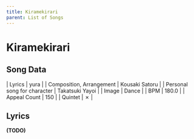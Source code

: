 ```yaml
---
title: Kiramekirari
parent: List of Songs
---
```


# Kiramekirari

## Song Data

| Lyrics | yura |
| Composition, Arrangement | Kousaki Satoru |
| Personal song for character | Takatsuki Yayoi |
| Image | <span class="da">Dance</span> |
| BPM | 180.0 |
| Appeal Count | 150 |
| Quintet | ✗ |

## Lyrics

**(TODO)**
